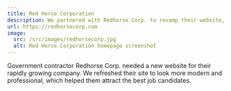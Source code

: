 ```yaml
---
title: Red Horse Corporation
description: We partnered with Redhorse Corp. to revamp their website, giving it a modern and professional look to attract top talent.
url: https://redhorsecorp.com
image:
  src: /src/images/redhorsecorp.jpg
  alt: Red Horse Corporation homepage screenshot
---
```


Government contractor Redhorse Corp. needed a new website for their rapidly growing company. We refreshed their site to look more modern and professional, which helped them attract the best job candidates.
